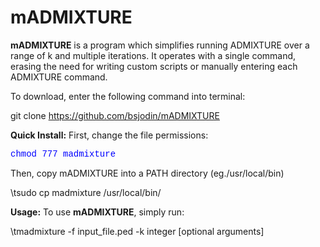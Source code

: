 # mADMIXTURE
<b>mADMIXTURE</b> is a program which simplifies running ADMIXTURE over a range of k and multiple iterations. It operates with a single command, erasing the need for writing custom scripts or manually entering each ADMIXTURE command.

To download, enter the following command into terminal:

git clone https://github.com/bsjodin/mADMIXTURE

<strong>Quick Install:</strong>
 First, change the file permissions:

<p style="color:blue;font-family:courier;">chmod 777 madmixture</p>

Then, copy mADMIXTURE into a PATH directory (eg./usr/local/bin)

\tsudo cp madmixture /usr/local/bin/

<strong>Usage:</strong>
To use <b>mADMIXTURE</b>, simply run:

\tmadmixture -f input_file.ped -k integer [optional arguments]
